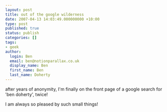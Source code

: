 ```yaml
---
layout: post
title: out of the google wilderness
date: 2007-04-13 14:03:49.000000000 +10:00
type: post
published: true
status: publish
categories: []
tags:
- geek
author:
  login: Ben
  email: ben@notionparallax.co.uk
  display_name: Ben
  first_name: Ben
  last_name: Doherty
---
```

<p>after years of anonymity, I'm finally on the front page of a google search for 'ben doherty', twice!</p>
<p>I am always so pleased by such small things!</p>
